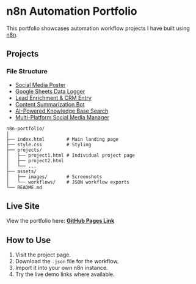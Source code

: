 # n8n Automation Portfolio

This portfolio showcases automation workflow projects I have built using [n8n](https://n8n.io).

## Projects
### File Structure
- [Social Media Poster](https://github.com/WambuaJoe/n8n-Portfolio-Projects/blob/main/project/Social%20Media%20Poster/sm-poster.html)
- [Google Sheets Data Logger]()
- [Lead Enrichment & CRM Entry]()
- [Content Summarization Bot]()
- [AI-Powered Knowledge Base Search]()
- [Multi-Platform Social Media Manager]()
```
n8n-portfolio/
│
├── index.html        # Main landing page
├── style.css         # Styling
├── projects/
│   ├── project1.html # Individual project page
│   ├── project2.html
│   └── ...
├── assets/
│   ├── images/       # Screenshots
│   └── workflows/    # JSON workflow exports
└── README.md
```

## Live Site
View the portfolio here: **[GitHub Pages Link](https://yourusername.github.io/n8n-portfolio/)**

## How to Use
1. Visit the project page.
2. Download the `.json` file for the workflow.
3. Import it into your own n8n instance.
4. Try the live demo links where available.